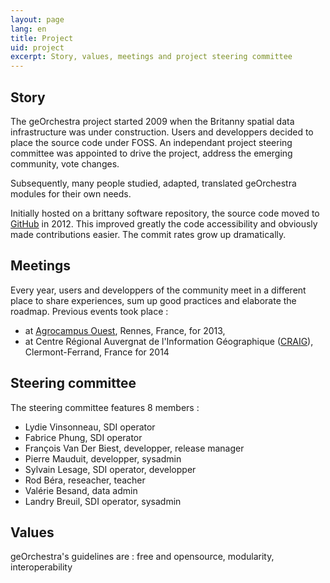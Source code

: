 ```yaml
---
layout: page
lang: en
title: Project
uid: project
excerpt: Story, values, meetings and project steering committee
---
```

## Story

The geOrchestra project started 2009 when the Britanny spatial data infrastructure was under construction. Users and developpers decided to place the source code under FOSS. An independant project steering committee was appointed to drive the project, address the emerging community, vote changes.

Subsequently, many people studied, adapted, translated geOrchestra modules for their own needs.

Initially hosted on a brittany software repository, the source code moved to [GitHub](https://github.com/georchestra) in 2012. This improved greatly the code accessibility and obviously made contributions easier. The commit rates grow up dramatically.

## Meetings

Every year, users and developpers of the community meet in a different place to share experiences, sum up good practices and elaborate the roadmap. Previous events took place :

 * at [Agrocampus Ouest](http://www.agrocampus-ouest.fr/), Rennes, France, for 2013,
 * at Centre Régional Auvergnat de l'Information Géographique ([CRAIG](http://craig.fr/)), Clermont-Ferrand, France for 2014


## Steering committee

The steering committee features 8 members :

 * Lydie Vinsonneau, SDI operator
 * Fabrice Phung, SDI operator
 * François Van Der Biest, developper, release manager
 * Pierre Mauduit, developper, sysadmin
 * Sylvain Lesage, SDI operator, developper
 * Rod Béra, reseacher, teacher
 * Valérie Besand, data admin
 * Landry Breuil, SDI operator, sysadmin

## Values

geOrchestra's guidelines are : free and opensource, modularity, interoperability
